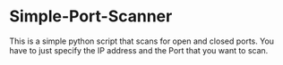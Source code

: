 # Simple-Port-Scanner

This is a simple python script that scans for open and closed ports. You have to just specify the IP address and the Port that you want to scan.
